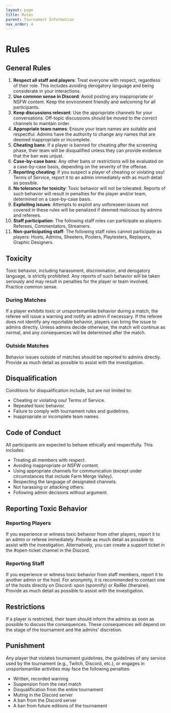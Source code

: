 ```yaml
---
layout: page
title: Rules
parent: Tournament Information
nav_order: 4
---
```


# Rules

## General Rules
1. **Respect all staff and players**: Treat everyone with respect, regardless of their role. This includes avoiding derogatory language and being considerate in your interactions.
2. **Use common sense in Discord**: Avoid posting any inappropriate or NSFW content. Keep the environment friendly and welcoming for all participants.
3. **Keep discussions relevant**: Use the appropriate channels for your conversations. Off-topic discussions should be moved to the correct channels to maintain order.
4. **Appropriate team names**: Ensure your team names are suitable and respectful. Admins have the authority to change any names that are deemed inappropriate or incomplete.
5. **Cheating bans**: If a player is banned for cheating after the screening phase, their team will be disqualified unless they can provide evidence that the ban was unjust.
6. **Case-by-case bans**: Any other bans or restrictions will be evaluated on a case-by-case basis, depending on the severity of the offense.
7. **Reporting cheating**: If you suspect a player of cheating or violating osu! Terms of Service, report it to an admin immediately with as much detail as possible.
8. **No tolerance for toxicity**: Toxic behavior will not be tolerated. Reports of such behavior will result in penalties for the player and/or team, determined on a case-by-case basis.
9. **Exploiting issues**: Attempts to exploit any unforeseen issues not covered in these rules will be penalized if deemed malicious by admins and referees.
10. **Staff participation**: The following staff roles can participate as players: Referees, Commentators, Streamers.
11. **Non-participating staff**: The following staff roles cannot participate as players: Hosts, Admins, Sheeters, Poolers, Playtesters, Replayers, Graphic Designers.

## Toxicity
Toxic behavior, including harassment, discrimination, and derogatory language, is strictly prohibited. Any reports of such behavior will be taken seriously and may result in penalties for the player or team involved. Practice common sense.

### During Matches
If a player exhibits toxic or unsportsmanlike behavior during a match, the referee will issue a warning and notify an admin if necessary. If the referee does not identify any reportable behavior, players can bring the issue to admins directly. Unless admins decide otherwise, the match will continue as normal, and any consequences will be determined after the match.

### Outside Matches
Behavior issues outside of matches should be reported to admins directly. Provide as much detail as possible to assist with the investigation.

## Disqualification
Conditions for disqualification include, but are not limited to:
- Cheating or violating osu! Terms of Service.
- Repeated toxic behavior.
- Failure to comply with tournament rules and guidelines.
- Inappropriate or incomplete team names.

## Code of Conduct
All participants are expected to behave ethically and respectfully. This includes:
- Treating all members with respect.
- Avoiding inappropriate or NSFW content.
- Using appropriate channels for communication (except under circumstances that include Farm Merge Valley).
- Respecting the language of designated channels.
- Not harassing or attacking others.
- Following admin decisions without argument.

## Reporting Toxic Behavior

### Reporting Players
If you experience or witness toxic behavior from other players, report it to an admin or referee immediately. Provide as much detail as possible to assist with the investigation. Alternatively, you can create a support ticket in the #open-ticket channel in the Discord.

### Reporting Staff
If you experience or witness toxic behavior from staff members, report it to another admin or the host. For anonymity, it is recommended to contact one of the hosts directly on Discord: spon (sponnify) or RaiRei (therairei). Provide as much detail as possible to assist with the investigation.

## Restrictions
If a player is restricted, their team should inform the admins as soon as possible to discuss the consequences. These consequences will depend on the stage of the tournament and the admins' discretion.

## Punishment
Any player that violates tournament guidelines, the guidelines of any service used by the tournament (e.g., Twitch, Discord, etc.), or engages in unsportsmanlike activities may face the following penalties:
- Written, recorded warning
- Suspension from the next match
- Disqualification from the entire tournament
- Muting in the Discord server
- A ban from the Discord server
- A ban from future editions of the tournament
